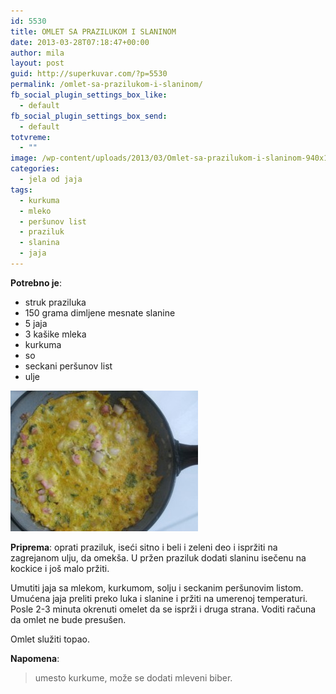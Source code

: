 ```yaml
---
id: 5530
title: OMLET SA PRAZILUKOM I SLANINOM
date: 2013-03-28T07:18:47+00:00
author: mila
layout: post
guid: http://superkuvar.com/?p=5530
permalink: /omlet-sa-prazilukom-i-slaninom/
fb_social_plugin_settings_box_like:
  - default
fb_social_plugin_settings_box_send:
  - default
totvreme:
  - ""
image: /wp-content/uploads/2013/03/Omlet-sa-prazilukom-i-slaninom-940x198.jpg
categories:
  - jela od jaja
tags:
  - kurkuma
  - mleko
  - peršunov list
  - praziluk
  - slanina
  - jaja
---
```

**Potrebno je**:

  * struk praziluka
  * 150 grama dimljene mesnate slanine
  * 5 jaja
  * 3 kašike mleka
  * kurkuma
  * so
  * seckani peršunov list
  * ulje

<img class="alignnone size-medium wp-image-5531" src="/wp-content/uploads/2013/03/Omlet-sa-prazilukom-i-slaninom-300x225.jpg" alt="Omlet sa prazilukom i slaninom" width="300" height="225" /> 

**Priprema**: oprati praziluk, iseći sitno i beli i zeleni deo i ispržiti na zagrejanom ulju, da omekša. U pržen praziluk dodati slaninu isečenu na kockice i još malo pržiti.

Umutiti jaja sa mlekom, kurkumom, solju i seckanim peršunovim listom. Umućena jaja preliti preko luka i slanine i pržiti na umerenoj temperaturi. Posle 2-3 minuta okrenuti omelet da se isprži i druga strana. Voditi računa da omlet ne bude presušen.

Omlet služiti topao.

**Napomena**: 
> umesto kurkume, može se dodati mleveni biber.
